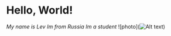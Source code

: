 # Hello, World!
*My name is Lev*
*Im from Russia*
*Im a student*
![photo](![Alt text][def])

[def]: 1MQLE3L-1.jpg